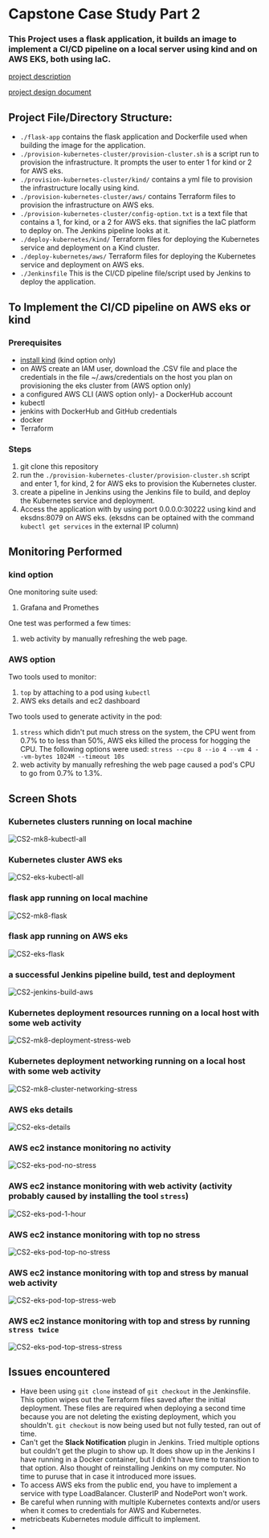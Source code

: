 # Capstone Case Study Part 2

### This Project uses a flask application, it builds an image to implement a CI/CD pipeline on a local server using kind and on AWS EKS, both using IaC.

[project description](https://docs.google.com/document/d/1J5rvYyM-EjEq1GFcrTuVrwn6q1INIp6U6J1MS3OhOJM/edit)

[project design document](./Capstone-Case-Study-Part2.jpeg)

## Project File/Directory Structure:

- ``./flask-app`` contains the flask application and Dockerfile used when building the image for the application.
- ``./provision-kubernetes-cluster/provision-cluster.sh`` is a script run to provision the infrastructure. It prompts the user to enter 1 for kind or 2 for AWS eks.
- ``./provision-kubernetes-cluster/kind/`` contains a yml file to provision the infrastructure locally using kind.
- ``./provision-kubernetes-cluster/aws/`` contains Terraform files to provision the infrastructure on AWS eks.
- ``./provision-kubernetes-cluster/config-option.txt`` is a text file that contains a 1, for kind, or a 2 for AWS eks. that signifies the IaC platform to deploy on. The Jenkins pipeline looks at it.
- ``./deploy-kubernetes/kind/`` Terraform files for deploying the Kubernetes service and deployment on a Kind cluster.
- ``./deploy-kubernetes/aws/`` Terraform files for deploying the Kubernetes service and deployment on AWS eks.
- ``./Jenkinsfile`` This is the CI/CD pipeline file/script used by Jenkins to deploy the application. 

## To Implement the CI/CD pipeline on AWS eks or kind

### Prerequisites

- [install kind](https://kind.sigs.k8s.io/docs/user/quick-start/) (kind option only) 
- on AWS create an IAM user, download the .CSV file and place the credentials in the file ~/.aws/credentials on the host you plan on provisioning the eks cluster from (AWS option only)
- a configured AWS CLI (AWS option only)- a DockerHub account
- kubectl
- jenkins with DockerHub and GitHub credentials
- docker
- Terraform

### Steps 

1. git clone this repository
2. run the ``./provision-kubernetes-cluster/provision-cluster.sh`` script and enter 1, for kind, 2 for AWS eks to provision the Kubernetes cluster.
3. create a pipeline in Jenkins using the Jenkins file to build, and deploy the Kubernetes service and deployment.
4. Access the application with by using port 0.0.0.0:30222 using kind and eksdns:8079 on AWS eks. (eksdns can be optained with the command ``kubectl get services`` in the external IP column)

## Monitoring Performed

### kind option

One monitoring suite used:<br>
1. Grafana and Promethes

One test was performed a few times:<br>
1. web activity by manually refreshing the web page.

### AWS option

Two tools used to monitor:<br>
1. ``top`` by attaching to a pod using ``kubectl``
2. AWS eks details and ec2 dashboard

Two tools used to generate activity in the pod:<br>
1. ``stress`` which didn't put much stress on the system, the CPU went from 0.7% to to less than 50%, AWS eks killed the process for hogging the CPU. The following options were used: ``stress --cpu 8 --io 4 --vm 4 --vm-bytes 1024M --timeout 10s``
2. web activity by manually refreshing the web page caused a pod's CPU to go from 0.7% to 1.3%.

## Screen Shots

### Kubernetes clusters running on local machine

![CS2-mk8-kubectl-all](screen-shots/CS2-mk8-kubectl-all.png)

### Kubernetes cluster AWS eks

![CS2-eks-kubectl-all](screen-shots/CS2-eks-kubectl-all.png)

### flask app running on local machine

![CS2-mk8-flask](screen-shots/CS2-mk8-flask.png)

### flask app running on AWS eks

![CS2-eks-flask](screen-shots/CS2-eks-flask.png)

### a successful Jenkins pipeline build, test and deployment

![CS2-jenkins-build-aws](screen-shots/CS2-jenkins-build-aws.png)

### Kubernetes deployment resources running on a local host with some web activity

![CS2-mk8-deployment-stress-web](screen-shots/CS2-mk8-deployment-stress-web.png)

### Kubernetes deployment networking running on a local host with some web activity

![CS2-mk8-cluster-networking-stress](screen-shots/CS2-mk8-cluster-networking-stress.png)

### AWS eks details

![CS2-eks-details](screen-shots/CS2-eks-details.png)

### AWS ec2 instance monitoring no activity

![CS2-eks-pod-no-stress](screen-shots/CS2-eks-pod-no-stress.png)

### AWS ec2 instance monitoring with web activity (activity probably caused by installing the tool ``stress``)

![CS2-eks-pod-1-hour](screen-shots/CS2-eks-pod-1-hour.png)

### AWS ec2 instance monitoring with top no stress

![CS2-eks-pod-top-no-stress](screen-shots/CS2-eks-pod-top-no-stress.png)

### AWS ec2 instance monitoring with top and stress by manual web activity

![CS2-eks-pod-top-stress-web](screen-shots/CS2-eks-pod-top-stress-web.png)

### AWS ec2 instance monitoring with top and stress by running ``stress twice``

![CS2-eks-pod-top-stress-stress](screen-shots/CS2-eks-pod-top-stress-stress.png)

## Issues encountered

- Have been using ``git clone`` instead of ``git checkout`` in the Jenkinsfile. This option wipes out the Terraform files saved after the initial deployment. These files are required when deploying a second time because you are not deleting the existing deployment, which you shouldn't. ``git checkout`` is now being used but not fully tested, ran out of time.
- Can't get the **Slack Notification** plugin in Jenkins. Tried multiple options but couldn't get the plugin to show up. It does show up in the Jenkins I  have running in a Docker container, but I didn't have time to transition to that option. Also thought of reinstalling Jenkins on my computer. No time to puruse that in case it introduced more issues.
- To access AWS eks from the public end, you have to implement a service with type LoadBalancer. ClusterIP and NodePort won't work.
- Be careful when running with multiple Kubernetes contexts and/or users when it comes to credentials for AWS and Kubernetes.
- metricbeats Kubernetes module difficult to implement.
-  
